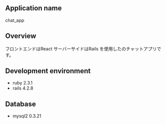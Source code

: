 ## Application name
chat_app

## Overview
フロントエンドはReact
サーバーサイドはRails
を使用したのチャットアプリです。

## Development environment
* ruby  2.3.1
* rails 4.2.8

## Database
* mysql2 0.3.21
